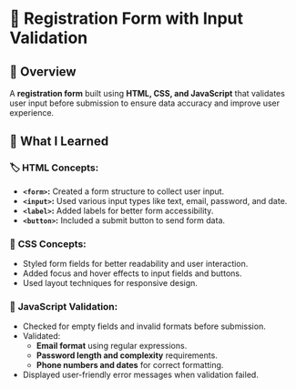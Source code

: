 # 📝 Registration Form with Input Validation

## 📝 Overview  
A **registration form** built using **HTML, CSS, and JavaScript** that validates user input before submission to ensure data accuracy and improve user experience.

## 🚀 What I Learned  

### 🏷️ **HTML Concepts:**  
- **`<form>`:** Created a form structure to collect user input.  
- **`<input>`:** Used various input types like text, email, password, and date.  
- **`<label>`:** Added labels for better form accessibility.  
- **`<button>`:** Included a submit button to send form data.  

### 🎨 **CSS Concepts:**  
- Styled form fields for better readability and user interaction.  
- Added focus and hover effects to input fields and buttons.  
- Used layout techniques for responsive design.  

### 🧮 **JavaScript Validation:**  
- Checked for empty fields and invalid formats before submission.  
- Validated:  
  - **Email format** using regular expressions.  
  - **Password length and complexity** requirements.  
  - **Phone numbers and dates** for correct formatting.  
- Displayed user-friendly error messages when validation failed.  

